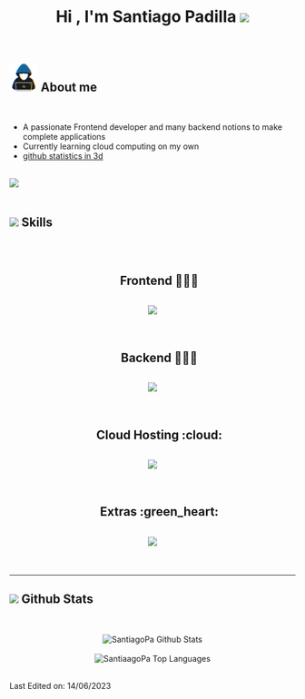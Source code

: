 
<h1 align="center"><b>Hi , I'm Santiago Padilla </b><img src="https://media.giphy.com/media/hvRJCLFzcasrR4ia7z/giphy.gif" width="35"></h1>
<br/>

## <picture><img src = "https://github.com/0xAbdulKhalid/0xAbdulKhalid/raw/main/assets/mdImages/about_me.gif" width = 50px></picture> **About me**

<br>

- A passionate Frontend developer and many backend notions to make complete applications
- Currently learning cloud computing on my own
- [github statistics in 3d](https://skyline.github.com/santiagopa/2022)
<!-- - Personal website [link](https://www.0xabdulkhalid.ml) -->
<br>
<img src="https://user-images.githubusercontent.com/73097560/115834477-dbab4500-a447-11eb-908a-139a6edaec5c.gif"><br><br>

## <img src="https://media2.giphy.com/media/QssGEmpkyEOhBCb7e1/giphy.gif?cid=ecf05e47a0n3gi1bfqntqmob8g9aid1oyj2wr3ds3mg700bl&rid=giphy.gif" width ="25"><b> Skills</b>

<br>

<div align="center">

  <div id="user-content-toc">
    <ul align="center">
      <summary><h2 style="display: inline-block">Frontend 👨🏻‍💻</h2></summary>
    </ul>
  </div>
  <!--tech stack icons-->
  <div align="center">
    <a href="https://skillicons.dev">
      <img src="https://skillicons.dev/icons?i=html,css,js,bootstrap,tailwind,vite,vue,react,materialui,redux,ts&perline=14" />
    </a>
  </div>

<br>
  
   <div id="user-content-toc">
    <ul align="center">
      <summary><h2 style="display: inline-block">Backend 👨🏻‍💻</h2></summary>
    </ul>
  </div>
  <!--tech stack icons-->
  <div align="center">
    <a href="https://skillicons.dev">
      <img src="https://skillicons.dev/icons?i=nodejs,express,mongodb,postgres,jest,ts&perline=14" />
    </a>
  </div>

<br>

  <div id="user-content-toc">
    <ul align="center">
      <summary><h2 style="display: inline-block">Cloud Hosting :cloud:</h2></summary>
    </ul>
  </div>
   <!--tech stack icons-->
  <div align="center">
    <a href="https://skillicons.dev">
      <img src="https://skillicons.dev/icons?i=docker,firebase,linux,nginx&perline=14" />
    </a>
  </div>

<br>

   <div id="user-content-toc">
    <ul align="center">
      <summary><h2 style="display: inline-block">Extras :green_heart:</h2></summary>
    </ul>
  </div>
   <!--tech stack icons-->
  <div align="center">
    <a href="https://skillicons.dev">
      <img src="https://skillicons.dev/icons?i=git,github,gitlab,md,postman,vscode,discord&perline=14" />
    </a>
  </div>

</div>

<br/>
<br/>

-----

## <img src="https://media.giphy.com/media/iY8CRBdQXODJSCERIr/giphy.gif" width="35"><b> Github Stats </b>

<br>

<div align="center">

  <img align="center"
       src="https://github-readme-stats.vercel.app/api?username=SantiagoPa&include_all_commits=true&count_private=true&show_icons=true&line_height=30&title_color=CDB4DB&icon_color=CDB4DB&text_color=D3D3D3&bg_color=0A0A0A" alt="SantiagoPa Github Stats">
  <br />
  <br />
  <img src="https://github-readme-stats.vercel.app/api/top-langs/?username=SantiagoPa&layout=compact&theme=dark&bg_color=0A0A0A" alt="SantiaagoPa Top Languages"/>

</div>

<br />
Last Edited on: 14/06/2023
